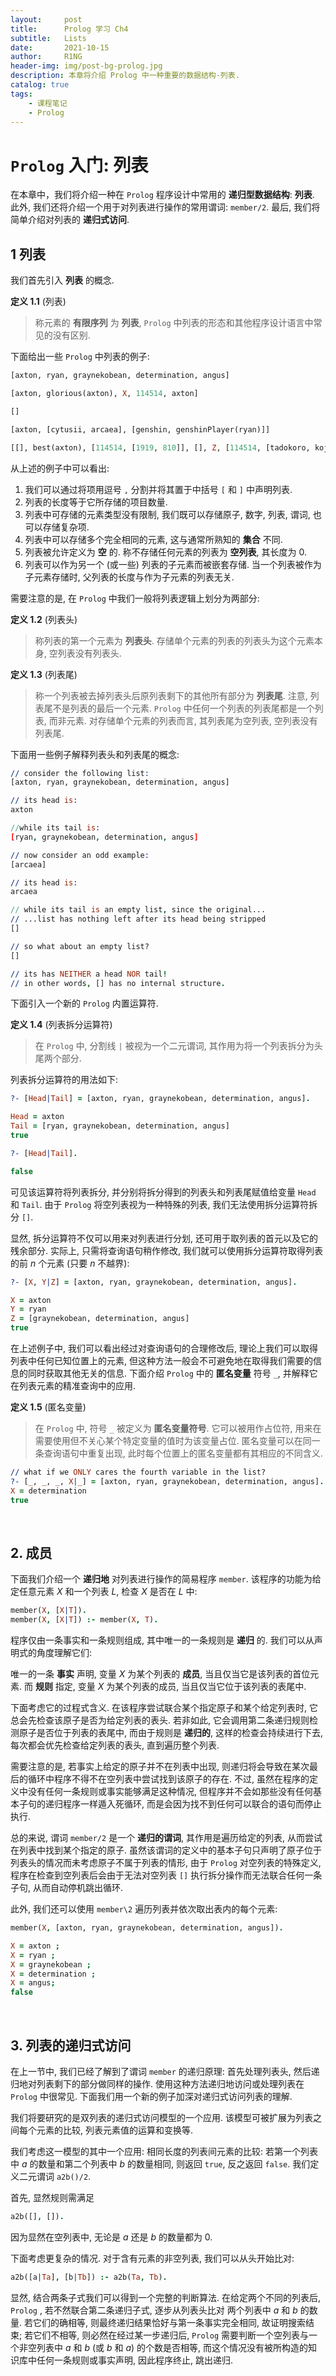 ```yaml
---
layout:     post
title:      Prolog 学习 Ch4
subtitle:   Lists
date:       2021-10-15
author:     R1NG
header-img: img/post-bg-prolog.jpg
description: 本章将介绍 Prolog 中一种重要的数据结构-列表.
catalog: true
tags:
    - 课程笔记
    - Prolog
---
```



# `Prolog` 入门: 列表

在本章中，我们将介绍一种在 `Prolog` 程序设计中常用的 **递归型数据结构**: **列表**. 此外, 我们还将介绍一个用于对列表进行操作的常用谓词: `member/2`. 最后, 我们将简单介绍对列表的 **递归式访问**.

## 1 列表

我们首先引入 **列表** 的概念. 

**定义 1.1** (列表)
> 称元素的 **有限序列** 为 **列表**, `Prolog` 中列表的形态和其他程序设计语言中常见的没有区别.

下面给出一些 `Prolog` 中列表的例子:

~~~prolog
[axton, ryan, graynekobean, determination, angus]

[axton, glorious(axton), X, 114514, axton]

[]

[axton, [cytusii, arcaea], [genshin, genshinPlayer(ryan)]]

[[], best(axton), [114514, [1919, 810]], [], Z, [114514, [tadokoro, koji]]]
~~~

从上述的例子中可以看出:

1. 我们可以通过将项用逗号 `,` 分割并将其置于中括号 `[` 和 `]` 中声明列表. 
2. 列表的长度等于它所存储的项目数量.
3. 列表中可存储的元素类型没有限制, 我们既可以存储原子, 数字, 列表, 谓词, 也可以存储复杂项.
4. 列表中可以存储多个完全相同的元素, 这与通常所熟知的 **集合** 不同.
5. 列表被允许定义为 **空** 的. 称不存储任何元素的列表为 **空列表**, 其长度为 $0$.
6. 列表可以作为另一个 (或一些) 列表的子元素而被嵌套存储. 当一个列表被作为子元素存储时, 父列表的长度与作为子元素的列表无关. 

需要注意的是, 在 `Prolog` 中我们一般将列表逻辑上划分为两部分: 

**定义 1.2** (列表头)
> 称列表的第一个元素为 **列表头**. 存储单个元素的列表的列表头为这个元素本身, 空列表没有列表头.
 
**定义 1.3** (列表尾)
> 称一个列表被去掉列表头后原列表剩下的其他所有部分为 **列表尾**. 注意, 列表尾不是列表的最后一个元素. `Prolog` 中任何一个列表的列表尾都是一个列表, 而非元素. 对存储单个元素的列表而言, 其列表尾为空列表, 空列表没有列表尾.

下面用一些例子解释列表头和列表尾的概念:

~~~prolog
// consider the following list:
[axton, ryan, graynekobean, determination, angus]

// its head is:
axton

//while its tail is:
[ryan, graynekobean, determination, angus]

// now consider an odd example:
[arcaea]

// its head is:
arcaea

// while its tail is an empty list, since the original...
// ...list has nothing left after its head being stripped
[]

// so what about an empty list?
[]

// its has NEITHER a head NOR tail!
// in other words, [] has no internal structure.
~~~

下面引入一个新的 `Prolog` 内置运算符. 

**定义 1.4** (列表拆分运算符)
> 在 `Prolog` 中, 分割线 `|` 被视为一个二元谓词, 其作用为将一个列表拆分为头尾两个部分.

列表拆分运算符的用法如下:

~~~prolog
?- [Head|Tail] = [axton, ryan, graynekobean, determination, angus].

Head = axton
Tail = [ryan, graynekobean, determination, angus]
true

?- [Head|Tail].

false
~~~

可见该运算符将列表拆分, 并分别将拆分得到的列表头和列表尾赋值给变量 `Head` 和 `Tail`. 由于 `Prolog` 将空列表视为一种特殊的列表, 我们无法使用拆分运算符拆分 `[]`. 

显然, 拆分运算符不仅可以用来对列表进行分划, 还可用于取列表的首元以及它的残余部分. 实际上, 只需将查询语句稍作修改, 我们就可以使用拆分运算符取得列表的前 $n$ 个元素 (只要 $n$ 不越界):

~~~prolog
?- [X, Y|Z] = [axton, ryan, graynekobean, determination, angus].

X = axton
Y = ryan
Z = [graynekobean, determination, angus]
true
~~~

在上述例子中, 我们可以看出经过对查询语句的合理修改后, 理论上我们可以取得列表中任何已知位置上的元素, 但这种方法一般会不可避免地在取得我们需要的信息的同时获取其他无关的信息. 下面介绍 `Prolog` 中的 **匿名变量** 符号 `_`, 并解释它在列表元素的精准查询中的应用. 

**定义 1.5** (匿名变量)
> 在 `Prolog` 中, 符号 `_` 被定义为 **匿名变量符号**. 它可以被用作占位符, 用来在需要使用但不关心某个特定变量的值时为该变量占位. 匿名变量可以在同一条查询语句中重复出现, 此时每个位置上的匿名变量都有其相应的不同含义. 

~~~prolog
// what if we ONLY cares the fourth variable in the list?
?- [_, _, _, X|_] = [axton, ryan, graynekobean, determination, angus].
X = determination
true
~~~

<br>

## 2. 成员

下面我们介绍一个 **递归地** 对列表进行操作的简易程序 `member`. 该程序的功能为给定任意元素 $X$ 和一个列表 $L$, 检查 $X$ 是否在 $L$ 中:

~~~prolog
member(X, [X|T]).
member(X, [X|T]) :- member(X, T).
~~~

程序仅由一条事实和一条规则组成, 其中唯一的一条规则是 **递归** 的. 我们可以从声明式的角度理解它们: 

唯一的一条 **事实** 声明, 变量 $X$ 为某个列表的 **成员**, 当且仅当它是该列表的首位元素. 而 **规则** 指定, 变量 $X$ 为某个列表的成员, 当且仅当它位于该列表的表尾中. 

下面考虑它的过程式含义. 在该程序尝试联合某个指定原子和某个给定列表时, 它总会先检查该原子是否为给定列表的表头. 若非如此, 它会调用第二条递归规则检测原子是否位于列表的表尾中, 而由于规则是 **递归的**, 这样的检查会持续进行下去, 每次都会优先检查给定列表的表头, 直到遍历整个列表. 

需要注意的是, 若事实上给定的原子并不在列表中出现, 则递归将会导致在某次最后的循环中程序不得不在空列表中尝试找到该原子的存在. 不过, 虽然在程序的定义中没有任何一条规则或事实能够满足这种情况, 但程序并不会如那些没有任何基本子句的递归程序一样遁入死循环, 而是会因为找不到任何可以联合的语句而停止执行. 

总的来说, 谓词 `member/2` 是一个 **递归的谓词**, 其作用是遍历给定的列表, 从而尝试在列表中找到某个指定的原子. 虽然该谓词的定义中的基本子句只声明了原子位于列表头的情况而未考虑原子不属于列表的情形, 由于 `Prolog` 对空列表的特殊定义, 程序在检查到空列表后会由于无法对空列表 `[]` 执行拆分操作而无法联合任何一条子句, 从而自动停机跳出循环. 

此外, 我们还可以使用 `member\2` 遍历列表并依次取出表内的每个元素:

~~~prolog
member(X, [axton, ryan, graynekobean, determination, angus]).

X = axton ;
X = ryan ;
X = graynekobean ;
X = determination ;
X = angus;
false
~~~

<br>

## 3. 列表的递归式访问

在上一节中, 我们已经了解到了谓词 `member` 的递归原理: 首先处理列表头, 然后递归地对列表剩下的部分做同样的操作. 使用这种方法递归地访问或处理列表在 `Prolog` 中很常见. 下面我们用一个新的例子加深对递归式访问列表的理解. 

我们将要研究的是双列表的递归式访问模型的一个应用. 该模型可被扩展为列表之间每个元素的比较, 列表元素值的运算和变换等. 

我们考虑这一模型的其中一个应用: 相同长度的列表间元素的比较: 若第一个列表中 $a$ 的数量和第二个列表中 $b$ 的数量相同, 则返回 `true`, 反之返回 `false`. 我们定义二元谓词 `a2b()/2`.

首先, 显然规则需满足
~~~prolog
a2b([], []).
~~~
因为显然在空列表中, 无论是 $a$ 还是 $b$ 的数量都为 $0$.

下面考虑更复杂的情况. 对于含有元素的非空列表, 我们可以从头开始比对:

~~~prolog
a2b([a|Ta], [b|Tb]) :- a2b(Ta, Tb).
~~~

显然, 结合两条子式我们可以得到一个完整的判断算法. 在给定两个不同的列表后, `Prolog` , 若不然联合第二条递归子式, 逐步从列表头比对 两个列表中 $a$ 和 $b$ 的数量. 若它们的确相等, 则最终递归结果恰好与第一条事实完全相同, 故证明搜索结束; 若它们不相等, 则必然在经过某一步递归后, `Prolog` 需要判断一个空列表与一个非空列表中 $a$ 和 $b$ (或 $b$ 和 $a$) 的个数是否相等, 而这个情况没有被所构造的知识库中任何一条规则或事实声明, 因此程序终止, 跳出递归. 









